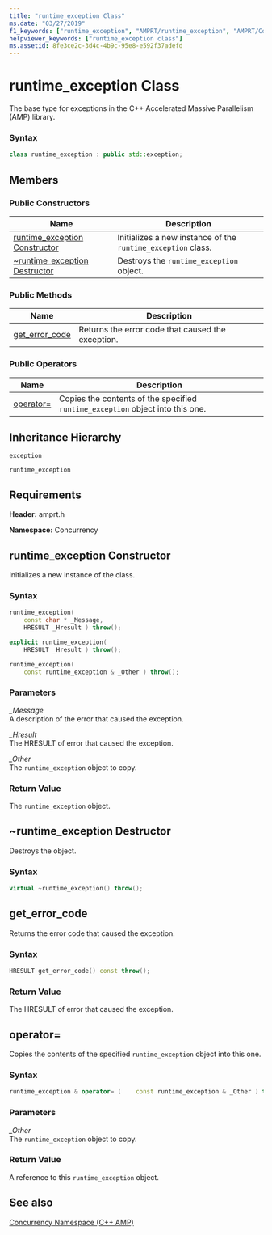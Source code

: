 ```yaml
---
title: "runtime_exception Class"
ms.date: "03/27/2019"
f1_keywords: ["runtime_exception", "AMPRT/runtime_exception", "AMPRT/Concurrency::runtime_exception", "AMPRT/Concurrency::runtime_exception::get_error_code"]
helpviewer_keywords: ["runtime_exception class"]
ms.assetid: 8fe3ce2c-3d4c-4b9c-95e8-e592f37adefd
---
```

# runtime_exception Class

The base type for exceptions in the C++ Accelerated Massive Parallelism (AMP) library.

### Syntax

```cpp
class runtime_exception : public std::exception;
```

## Members

### Public Constructors

|Name|Description|
|----------|-----------------|
|[runtime_exception Constructor](#ctor)|Initializes a new instance of the `runtime_exception` class.|
|[~runtime_exception Destructor](#dtor)|Destroys the `runtime_exception` object.|

### Public Methods

|Name|Description|
|----------|-----------------|
|[get_error_code](#get_error_code)|Returns the error code that caused the exception.|

### Public Operators

|Name|Description|
|----------|-----------------|
|[operator=](#operator_eq)|Copies the contents of the specified `runtime_exception` object into this one.|

## Inheritance Hierarchy

`exception`

`runtime_exception`

## Requirements

**Header:** amprt.h

**Namespace:** Concurrency

## <a name="ctor"></a>  runtime_exception Constructor

Initializes a new instance of the class.

### Syntax

```cpp
runtime_exception(
    const char * _Message,
    HRESULT _Hresult ) throw();

explicit runtime_exception(
    HRESULT _Hresult ) throw();

runtime_exception(
    const runtime_exception & _Other ) throw();
```

### Parameters

*_Message*<br/>
A description of the error that caused the exception.

*_Hresult*<br/>
The HRESULT of error that caused the exception.

*_Other*<br/>
The `runtime_exception` object to copy.

### Return Value

The `runtime_exception` object.

## <a name="dtor"></a>  ~runtime_exception Destructor

Destroys the object.

### Syntax

```cpp
virtual ~runtime_exception() throw();
```

## <a name="get_error_code"></a> get_error_code

Returns the error code that caused the exception.

### Syntax

```cpp
HRESULT get_error_code() const throw();
```

### Return Value

The HRESULT of error that caused the exception.

## <a name="operator_eq"></a>  operator=

  Copies the contents of the specified `runtime_exception` object into this one.

### Syntax

```cpp
runtime_exception & operator= (    const runtime_exception & _Other ) throw();
```

### Parameters

*_Other*<br/>
The `runtime_exception` object to copy.

### Return Value

A reference to this `runtime_exception` object.

## See also

[Concurrency Namespace (C++ AMP)](concurrency-namespace-cpp-amp.md)
